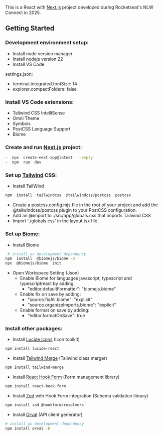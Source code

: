 
This is a React with [Next.js](https://nextjs.org) project developed during Rocketseat's NLW Connect in 2025.

## Getting Started

### Development environment setup:

-  Install node version manager
-  Install nodejs version 22
-  Install VS Code

settings.json:
-  terminal.integrated.fontSize: 14
-  explorer.compactFolders: false

### Install VS Code extensions:
-  Tailwind CSS IntelliSense
-  Omni Theme
-  Symbols
-  PostCSS Language Support
-  Biome

### Create and run [Next.js](https://nextjs.org/docs/app/getting-started/installation) project:

```bash
-  npx  create-next-app@latest  --empty
-  npm  run  dev
```

### Set up [Tailwind](https://tailwindcss.com/docs/installation/framework-guides/nextjs) CSS:

- Install TailWind
```bash
npm  install  tailwindcss  @tailwindcss/postcss  postcss
```
-  Create a  postcss.config.mjs file in the root of your project and add the @tailwindcss/postcss plugin to your PostCSS configuration.
-  Add an @import to ./src/app/globals.css that imports Tailwind  CSS
-  Import './globals.css' in the layout.tsx file.

### Set up [Biome](https://biomejs.dev/guides/getting-started/):
 - Install Biome
```bash
 # install as development dependency
npm  install  @biomejs/biome -D
npx  @biomejs/biome  init
```
 - Open Workspace Setting (Json)
    - Enable Biome for languages javascript, typescript and typescriptreact by adding:
	   - "editor.defaultFormatter":  "biomejs.biome"
	- Enable  fix  on  save  by  adding:
	   -  "source.fixAll.biome":  "explicit"
	   - "source.organizeImports.biome":  "explicit"
	-  Enable  format  on  save  by  adding:
		- "editor.formatOnSave":  true

### Install other packages:
 - Install [Lucide Icons](https://lucide.dev/icons/) (Icon toolkit)
 ```bash
npm install lucide-react
```
 - Install [Tailwind Merge](https://www.npmjs.com/package/tailwind-merge) (Tailwind class merger)
 ```bash
npm install tailwind-merge 
```
 - Install [React Hook Form](https://www.react-hook-form.com/) (Form management library)
 ```bash
npm install react-hook-form
```
 - Install [Zod](https://zod.dev/) with Hook Form integration (Schema validation library)
 ```bash
npm install zod @hookform/resolvers
```
 - Install [Orval](https://orval.dev/overview) (API client generator)
 ```bash
 # install as development dependency
npm install orval -D 
```